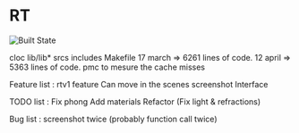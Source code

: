 # RT
![Built State](https://travis-ci.com/nihuynh/RT.svg?token=vdGRtMdF2caTTxqJPaok&branch=master)

cloc lib/lib* srcs includes Makefile
17 march => 6261 lines of code.
12 april => 5363 lines of code.
pmc to mesure the cache misses

Feature list :
rtv1 feature
Can move in the scenes
screenshot
Interface

TODO list :
Fix phong
Add materials
Refactor (Fix light & refractions)

Bug list :
screenshot twice (probably function call twice)
